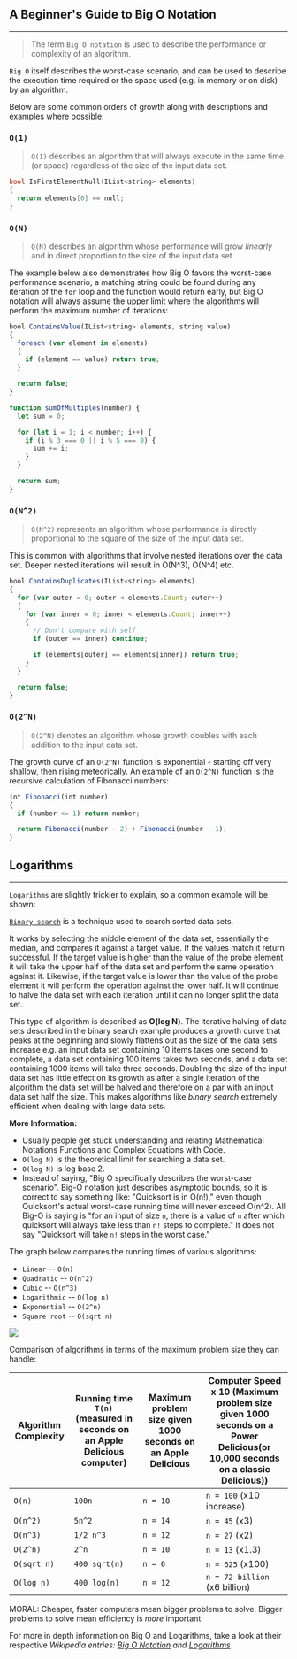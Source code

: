## A Beginner's Guide to Big O Notation

---

> The term `Big O notation` is used to describe the performance or complexity of an algorithm.

`Big O` itself describes the worst-case scenario, and can be used to describe the execution time required or the space used (e.g. in memory or on disk) by an algorithm.

Below are some common orders of growth along with descriptions and examples where possible:

### `O(1)`

> `O(1)` describes an algorithm that will always execute in the same time (or space) regardless of the size of the input data set.

```c
bool IsFirstElementNull(IList<string> elements)
{
  return elements[0] == null;
}
```

### `O(N)`

> `O(N)` describes an algorithm whose performance will grow _linearly_ and in direct proportion to the size of the input data set.

The example below also demonstrates how Big O favors the worst-case performance scenario; a matching string could be found during any iteration of the `for` loop and the function would return early, but Big O notation will always assume the upper limit where the algorithms will perform the maximum number of iterations:

```js
bool ContainsValue(IList<string> elements, string value)
{
  foreach (var element in elements)
  {
    if (element == value) return true;
  }

  return false;
}
```

```js
function sumOfMultiples(number) {
  let sum = 0;

  for (let i = 1; i < number; i++) {
    if (i % 3 === 0 || i % 5 === 0) {
      sum += i;
    }
  }

  return sum;
}
```

### `O(N^2)`

> `O(N^2)` represents an algorithm whose performance is directly proportional to the square of the size of the input data set.

This is common with algorithms that involve nested iterations over the data set. Deeper nested iterations will result in O(N^3), O(N^4) etc.

```js
bool ContainsDuplicates(IList<string> elements)
{
  for (var outer = 0; outer < elements.Count; outer++)
  {
    for (var inner = 0; inner < elements.Count; inner++)
    {
      // Don't compare with self
      if (outer == inner) continue;

      if (elements[outer] == elements[inner]) return true;
    }
  }

  return false;
}
```

### `O(2^N)`

> `O(2^N)` denotes an algorithm whose growth doubles with each addition to the input data set.

The growth curve of an `O(2^N)` function is exponential - starting off very shallow, then rising meteorically. An example of an `O(2^N)` function is the recursive calculation of Fibonacci numbers:

```js
int Fibonacci(int number)
{
  if (number <= 1) return number;

  return Fibonacci(number - 2) + Fibonacci(number - 1);
}
```

## Logarithms

---

`Logarithms` are slightly trickier to explain, so a common example will be shown:

[`Binary search`](http://en.wikipedia.org/wiki/Binary_search) is a technique used to search sorted data sets.

It works by selecting the middle element of the data set, essentially the median, and compares it against a target value. If the values match it return successful. If the target value is higher than the value of the probe element it will take the upper half of the data set and perform the same operation against it. Likewise, if the target value is lower than the value of the probe element it will perform the operation against the lower half. It will continue to halve the data set with each iteration until it can no longer split the data set.

This type of algorithm is described as **O(log N)**. The iterative halving of data sets described in the binary search example produces a growth curve that peaks at the beginning and slowly flattens out as the size of the data sets increase e.g. an input data set containing 10 items takes one second to complete, a data set containing 100 items takes two seconds, and a data set containing 1000 items will take three seconds. Doubling the size of the input data set has little effect on its growth as after a single iteration of the algorithm the data set will be halved and therefore on a par with an input data set half the size. This makes algorithms like _binary search_ extremely efficient when dealing with large data sets.

**More Information:**

- Usually people get stuck understanding and relating Mathematical Notations Functions and Complex Equations with Code.
- `O(log N)` is the theoretical limit for searching a data set.
- `O(log N)` is log base 2.
- Instead of saying, "Big O specifically describes the worst-case scenario". Big-O notation just describes asymptotic bounds, so it is correct to say something like: "Quicksort is in O(n!)," even though Quicksort's actual worst-case running time will never exceed O(n^2). All Big-O is saying is "for an input of size `n`, there is a value of `n` after which quicksort will always take less than `n!` steps to complete." It does not say "Quicksort will take `n!` steps in the worst case."

The graph below compares the running times of various algorithms:

- `Linear` -- `O(n)`
- `Quadratic` -- `O(n^2)`
- `Cubic` -- `O(n^3)`
- `Logarithmic` -- `O(log n)`
- `Exponential` -- `O(2^n)`
- `Square root` -- `O(sqrt n)`

![](http://science.slc.edu/~jmarshall/courses/2002/spring/cs50/BigO/running-times.gif)

Comparison of algorithms in terms of the maximum problem size they can handle:

| Algorithm Complexity | Running time `T(n)` (measured in seconds on an Apple Delicious computer) | Maximum problem size given 1000 seconds on an Apple Delicious | Computer Speed x 10 (Maximum problem size given 1000 seconds on a Power Delicious(or 10,000 seconds on a classic Delicious)) |
| -------------------- | ------------------------------------------------------------------------ | ------------------------------------------------------------- | ---------------------------------------------------------------------------------------------------------------------------- |
| `O(n)`               | `100n`                                                                   | `n = 10`                                                      | `n = 100` (x10 increase)                                                                                                     |
| `O(n^2)`             | `5n^2`                                                                   | `n = 14`                                                      | `n = 45` (x3)                                                                                                                |
| `O(n^3)`             | `1/2 n^3`                                                                | `n = 12`                                                      | `n = 27` (x2)                                                                                                                |
| `O(2^n)`             | `2^n`                                                                    | `n = 10`                                                      | `n = 13` (x1.3)                                                                                                              |
| `O(sqrt n)`          | `400 sqrt(n)`                                                            | `n = 6`                                                       | `n = 625` (x100)                                                                                                             |
| `O(log n)`           | `400 log(n)`                                                             | `n = 12`                                                      | `n = 72 billion` (x6 billion)                                                                                                |

MORAL: Cheaper, faster computers mean bigger problems to solve.
Bigger problems to solve mean efficiency is _more_ important.

For more in depth information on Big O and Logarithms, take a look at their respective _Wikipedia entries: [Big O Notation](http://en.wikipedia.org/wiki/Big_O_notation) and [Logarithms](http://en.wikipedia.org/wiki/Logarithm)_

